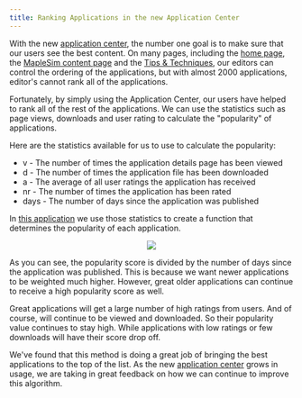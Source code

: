 ```yaml
---
title: Ranking Applications in the new Application Center
---
```


With the new [application center][appcenter], the number one goal is to make sure that our users see the best content. 
On many pages, including the [home page][appcenter], the [MapleSim content page](http://www.maplesoft.com/applications/maplesim)
and the [Tips & Techniques](http://www.maplesoft.com/applications/tipsandtechniques), our editors can control the 
ordering of the applications, but with almost 2000 applications, editor's cannot rank all of the applications.

Fortunately, by simply using the Application Center, our users have helped to rank all of the rest of the applications. 
We can use the statistics such as page views, downloads and user rating to calculate the "popularity" of applications.

Here are the statistics available for us to use to calculate the popularity:
- v - The number of times the application details page has been viewed
- d - The number of times the application file has been downloaded
- a - The average of all user ratings the application has received
- nr - The number of times the application has been rated
- days - The number of days since the application was published

In [this application](http://www.maplesoft.com/applications/popularity.aspx) we use those statistics to create a function
that determines the popularity of each application.

<p align="center"><img src="http://www.maplesoft.com/view.aspx?SI=19253/0/images/RankingDocuments_23.gif"/></p>

As you can see, the popularity score is divided by the number of days since the application was published. This is because 
we want newer applications to be weighted much higher. However, great older applications can continue to receive a high 
popularity score as well. 

Great applications will get a large number of high ratings from users. And of course, will continue to be viewed and downloaded.
So their popularity value continues to stay high. While applications with low ratings or few downloads will have their score drop off.

We've found that this method is doing a great job of bringing the best applications to the top of the list. As the new 
[application center][appcenter] grows in usage, we are taking in great feedback on how we can continue to improve this
algorithm.


[appcenter]: http://www.maplesoft.com/applications "Application Center"
